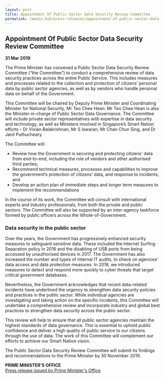 ```yaml
---
layout: post
title: Appointment Of Public Sector Data Security Review Committee
permalink: /media-hub/press-releases/appointment-of-public-sector-data-security-review-committee
---
```

## Appointment Of Public Sector Data Security Review Committee

**31 Mar 2019**

The Prime Minister has convened a Public Sector Data Security Review Committee (“the Committee”) to conduct a comprehensive review of data security practices across the entire Public Service. This includes measures and processes related to the collection and protection of citizens’ personal data by public sector agencies, as well as by vendors who handle personal data on behalf of the Government.

This Committee will be chaired by Deputy Prime Minister and Coordinating Minister for National Security, Mr Teo Chee Hean. Mr Teo Chee Hean is also the Minister-in-charge of Public Sector Data Governance. The Committee will include private sector representatives with expertise in data security and technology, as well as Ministers involved in Singapore’s Smart Nation efforts – Dr Vivian Balakrishnan, Mr S Iswaran, Mr Chan Chun Sing, and Dr Janil Puthucheary.

The Committee will:

  * Review how the Government is securing and protecting citizens’ data from end-to-end, including the role of vendors and other authorised third parties;
  * Recommend technical measures, processes and capabilities to improve the government’s protection of citizens’ data, and response to incidents; and
  * Develop an action plan of immediate steps and longer term measures to implement the recommendations

In the course of its work, the Committee will consult with international experts and industry professionals, from both the private and public sectors. The Committee will also be supported by an inter-agency taskforce formed by public officers across the Whole-of-Government.

### Data security in the public sector

Over the years, the Government has progressively enhanced security measures to safeguard sensitive data. These included the Internet Surfing Separation policy in 2016 and the disabling of USB ports from being accessed by unauthorised devices in 2017. The Government has also increased the number and types of internal IT audits, to check on agencies’ data access and data protection measures. In 2018, we introduced measures to detect and respond more quickly to cyber threats that target critical government databases.

Nevertheless, the Government acknowledges that recent data-related incidents have underlined the urgency to strengthen data security policies and practices in the public sector. While individual agencies are investigating and taking action on the specific incidents, this Committee will undertake a comprehensive review and incorporate industry and global best practices to strengthen data security across the public sector.

This review will help to ensure that all public sector agencies maintain the highest standards of data governance. This is essential to uphold public confidence and deliver a high quality of public service to our citizens through the use of data. The work of this Committee will complement our efforts to achieve our Smart Nation vision.

The Public Sector Data Security Review Committee will submit its findings and recommendations to the Prime Minister by 30 November 2019.


**PRIME MINISTER’S OFFICE**<br>
[Press release issued by Prime Minister's Office](https://www.pmo.gov.sg/Newsroom/Appointment-of-Public-Sector-Data-Security-Review-Committee)